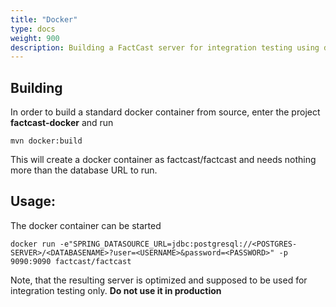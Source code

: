 ```yaml
---
title: "Docker"
type: docs
weight: 900
description: Building a FactCast server for integration testing using docker
---
```


## Building

In order to build a standard docker container from source, enter the project **factcast-docker** and run

```shell
mvn docker:build
```

This will create a docker container as factcast/factcast and needs nothing more than the database URL to run.

## Usage:

The docker container can be started

```shell
docker run -e"SPRING_DATASOURCE_URL=jdbc:postgresql://<POSTGRES-SERVER>/<DATABASENAME>?user=<USERNAME>&password=<PASSWORD>" -p 9090:9090 factcast/factcast
```

Note, that the resulting server is optimized and supposed to be used for integration testing only.
**Do not use it in production**
